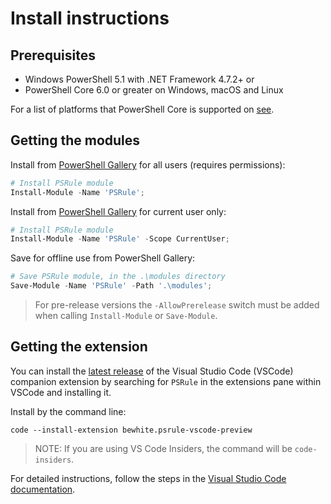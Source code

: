 # Install instructions

## Prerequisites

- Windows PowerShell 5.1 with .NET Framework 4.7.2+ or
- PowerShell Core 6.0 or greater on Windows, macOS and Linux

For a list of platforms that PowerShell Core is supported on [see](https://github.com/PowerShell/PowerShell#get-powershell).

## Getting the modules

Install from [PowerShell Gallery][module-psrule] for all users (requires permissions):

```powershell
# Install PSRule module
Install-Module -Name 'PSRule';
```

Install from [PowerShell Gallery][module-psrule] for current user only:

```powershell
# Install PSRule module
Install-Module -Name 'PSRule' -Scope CurrentUser;
```

Save for offline use from PowerShell Gallery:

```powershell
# Save PSRule module, in the .\modules directory
Save-Module -Name 'PSRule' -Path '.\modules';
```

> For pre-release versions the `-AllowPrerelease` switch must be added when calling `Install-Module` or `Save-Module`.

## Getting the extension

You can install the [latest release][ext-psrule] of the Visual Studio Code (VSCode) companion extension by searching for `PSRule` in the extensions pane within VSCode and installing it.

Install by the command line:

```text
code --install-extension bewhite.psrule-vscode-preview
```

> NOTE: If you are using VS Code Insiders, the command will be `code-insiders`.

For detailed instructions, follow the steps in the [Visual Studio Code documentation][vscode-ext-gallery].

[module-psrule]: https://www.powershellgallery.com/packages/PSRule
[ext-psrule]: https://marketplace.visualstudio.com/items?itemName=bewhite.psrule-vscode-preview
[vscode-ext-gallery]: https://code.visualstudio.com/docs/editor/extension-gallery
